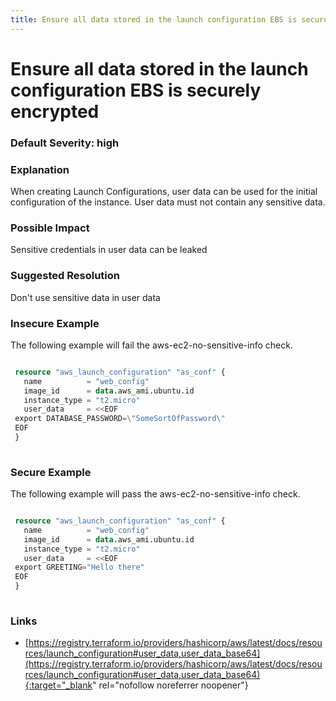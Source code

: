 ```yaml
---
title: Ensure all data stored in the launch configuration EBS is securely encrypted
---
```


# Ensure all data stored in the launch configuration EBS is securely encrypted

### Default Severity: <span class="severity high">high</span>

### Explanation

When creating Launch Configurations, user data can be used for the initial configuration of the instance. User data must not contain any sensitive data.

### Possible Impact
Sensitive credentials in user data can be leaked

### Suggested Resolution
Don't use sensitive data in user data


### Insecure Example

The following example will fail the aws-ec2-no-sensitive-info check.
```terraform

 resource "aws_launch_configuration" "as_conf" {
   name          = "web_config"
   image_id      = data.aws_ami.ubuntu.id
   instance_type = "t2.micro"
   user_data     = <<EOF
 export DATABASE_PASSWORD=\"SomeSortOfPassword\"
 EOF
 }
 
```



### Secure Example

The following example will pass the aws-ec2-no-sensitive-info check.
```terraform

 resource "aws_launch_configuration" "as_conf" {
   name          = "web_config"
   image_id      = data.aws_ami.ubuntu.id
   instance_type = "t2.micro"
   user_data     = <<EOF
 export GREETING="Hello there"
 EOF
 }
 
```



### Links


- [https://registry.terraform.io/providers/hashicorp/aws/latest/docs/resources/launch_configuration#user_data,user_data_base64](https://registry.terraform.io/providers/hashicorp/aws/latest/docs/resources/launch_configuration#user_data,user_data_base64){:target="_blank" rel="nofollow noreferrer noopener"}



